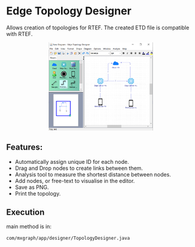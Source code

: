 # Edge Topology Designer

Allows creation of topologies for RTEF. The created ETD file is compatible with RTEF.

<p align="center">
  <img src="/docs/images/topologyDesigner.png" width="55%">
</p>

## Features:

 - Automatically assign unique ID for each node.
 - Drag and Drop nodes to create links between them.
 - Analysis tool to measure the shortest distance between nodes.
 - Add nodes, or free-text to visualise in the editor.
 - Save as PNG.
 - Print the topology.

## Execution

main method is in:

    com/mxgraph/app/designer/TopologyDesigner.java


